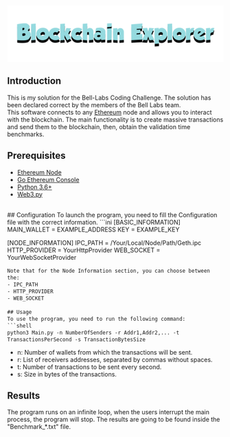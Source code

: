 ![](./Logo.png)
## Introduction
This is my solution for the Bell-Labs Coding Challenge. The solution has been declared correct by the members of the Bell Labs team.
<br>
This software connects to any [Ethereum](https://www.ethereum.org) node and allows you to interact with the blockchain.
The main functionality is to create massive transactions and send them to the blockchain, then, obtain the validation time benchmarks.
<br>
## Prerequisites
- [Ethereum Node](https://www.ethereum.org)
- [Go Ethereum Console](https://geth.ethereum.org/)
- [Python 3.6+](https://www.python.org/downloads/)
- [Web3.py](https://web3py.readthedocs.io/en/stable/)
<br>
## Configuration
To launch the program, you need to fill the Configuration file with the correct information.
```ini
[BASIC_INFORMATION]
MAIN_WALLET = EXAMPLE_ADDRESS
KEY = EXAMPLE_KEY

[NODE_INFORMATION]
IPC_PATH = /Your/Local/Node/Path/Geth.ipc
HTTP_PROVIDER = YourHttpProvider
WEB_SOCKET = YourWebSocketProvider
```
Note that for the Node Information section, you can choose between the:
- IPC_PATH
- HTTP_PROVIDER
- WEB_SOCKET

## Usage
To use the program, you need to run the following command:
```shell
python3 Main.py -n NumberOfSenders -r Addr1,Addr2,... -t TransactionsPerSecond -s TransactionBytesSize
```
- n: Number of wallets from which the transactions will be sent.
- r: List of receivers addresses, separated by commas without spaces.
- t: Number of transactions to be sent every second.
- s: Size in bytes of the transactions.

## Results
The program runs on an infinite loop, when the users interrupt the main process, the program will stop.
The results are going to be found inside the "Benchmark_*.txt" file.